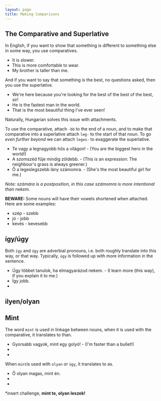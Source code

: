 ```yaml
---
layout: page
title: Making Comparisons
---
```


## The Comparative and Superlative

In English, if you want to show that something is different to something else in some way, you use comparatives.

* It is slower.
* This is more comfortable to wear.
* My brother is taller than me.

And if you want to say that something is the best, no questions asked, then you use the superlative.

* We're here because you're looking for the best of the best of the best, sir!
* He is the fastest man in the world.
* That is the most beautiful thing I've ever seen!

Naturally, Hungarian solves this issue with attachments.

To use the comparative, attach `-bb` to the end of a noun, and to make that comparative into a superlative attach `leg-` to the start of that noun. To go *even further beyond* we can attach `leges-` to exaggerate the superlative.

* Te vagy a legnagyobb hős a világon! - (You are the biggest hero in the world!)
* A szomszéd fűje mindig zöldebb. - (This is an expression: The neighbour's grass is always greener.)
* Ő a legeslegszebb lány számomra. - (She's the most beautiful girl for me.)

*Note: számára is a postposition, in this case számomra is more intentional than nekem.*

**BEWARE:** Some nouns will have their vowels shortened when attached. Here are some examples:

* szép - szebb
* jó - jobb
* kevés - kevesebb

## így/úgy

Both `így` and `úgy` are adverbial pronouns, i.e. both roughly translate into this way, or that way. Typically, `úgy` is followed up with more information in the sentence. 

* Úgy többet tanulok, ha elmagyarázod nekem. - (I learn more (this way), if you explain it to me.)
* Így jobb.
*

## ilyen/olyan

## Mint

The word `mint` is used in linkage between nouns, when it is used with the comparative, it translates to than.

* Gyorsabb vagyok, mint egy golyó! - (I'm faster than a bullet!)
*
*

When `mint`is used with `olyan` or `úgy`, it translates to as.

* Ő olyan magas, mint én.
* 
*

*insert challenge, **mint te, olyan leszek!**
